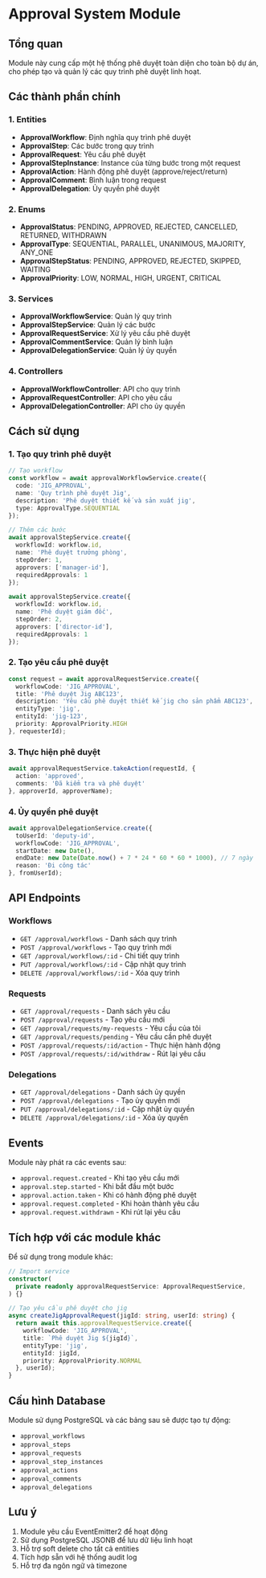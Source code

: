 # Approval System Module

## Tổng quan

Module này cung cấp một hệ thống phê duyệt toàn diện cho toàn bộ dự án, cho phép tạo và quản lý các quy trình phê duyệt linh hoạt.

## Các thành phần chính

### 1. Entities

- **ApprovalWorkflow**: Định nghĩa quy trình phê duyệt
- **ApprovalStep**: Các bước trong quy trình
- **ApprovalRequest**: Yêu cầu phê duyệt
- **ApprovalStepInstance**: Instance của từng bước trong một request
- **ApprovalAction**: Hành động phê duyệt (approve/reject/return)
- **ApprovalComment**: Bình luận trong request
- **ApprovalDelegation**: Ủy quyền phê duyệt

### 2. Enums

- **ApprovalStatus**: PENDING, APPROVED, REJECTED, CANCELLED, RETURNED, WITHDRAWN
- **ApprovalType**: SEQUENTIAL, PARALLEL, UNANIMOUS, MAJORITY, ANY_ONE
- **ApprovalStepStatus**: PENDING, APPROVED, REJECTED, SKIPPED, WAITING
- **ApprovalPriority**: LOW, NORMAL, HIGH, URGENT, CRITICAL

### 3. Services

- **ApprovalWorkflowService**: Quản lý quy trình
- **ApprovalStepService**: Quản lý các bước
- **ApprovalRequestService**: Xử lý yêu cầu phê duyệt
- **ApprovalCommentService**: Quản lý bình luận
- **ApprovalDelegationService**: Quản lý ủy quyền

### 4. Controllers

- **ApprovalWorkflowController**: API cho quy trình
- **ApprovalRequestController**: API cho yêu cầu
- **ApprovalDelegationController**: API cho ủy quyền

## Cách sử dụng

### 1. Tạo quy trình phê duyệt

```typescript
// Tạo workflow
const workflow = await approvalWorkflowService.create({
  code: 'JIG_APPROVAL',
  name: 'Quy trình phê duyệt Jig',
  description: 'Phê duyệt thiết kế và sản xuất jig',
  type: ApprovalType.SEQUENTIAL
});

// Thêm các bước
await approvalStepService.create({
  workflowId: workflow.id,
  name: 'Phê duyệt trưởng phòng',
  stepOrder: 1,
  approvers: ['manager-id'],
  requiredApprovals: 1
});

await approvalStepService.create({
  workflowId: workflow.id,
  name: 'Phê duyệt giám đốc',
  stepOrder: 2,
  approvers: ['director-id'],
  requiredApprovals: 1
});
```

### 2. Tạo yêu cầu phê duyệt

```typescript
const request = await approvalRequestService.create({
  workflowCode: 'JIG_APPROVAL',
  title: 'Phê duyệt Jig ABC123',
  description: 'Yêu cầu phê duyệt thiết kế jig cho sản phẩm ABC123',
  entityType: 'jig',
  entityId: 'jig-123',
  priority: ApprovalPriority.HIGH
}, requesterId);
```

### 3. Thực hiện phê duyệt

```typescript
await approvalRequestService.takeAction(requestId, {
  action: 'approved',
  comments: 'Đã kiểm tra và phê duyệt'
}, approverId, approverName);
```

### 4. Ủy quyền phê duyệt

```typescript
await approvalDelegationService.create({
  toUserId: 'deputy-id',
  workflowCode: 'JIG_APPROVAL',
  startDate: new Date(),
  endDate: new Date(Date.now() + 7 * 24 * 60 * 60 * 1000), // 7 ngày
  reason: 'Đi công tác'
}, fromUserId);
```

## API Endpoints

### Workflows
- `GET /approval/workflows` - Danh sách quy trình
- `POST /approval/workflows` - Tạo quy trình mới
- `GET /approval/workflows/:id` - Chi tiết quy trình
- `PUT /approval/workflows/:id` - Cập nhật quy trình
- `DELETE /approval/workflows/:id` - Xóa quy trình

### Requests
- `GET /approval/requests` - Danh sách yêu cầu
- `POST /approval/requests` - Tạo yêu cầu mới
- `GET /approval/requests/my-requests` - Yêu cầu của tôi
- `GET /approval/requests/pending` - Yêu cầu cần phê duyệt
- `POST /approval/requests/:id/action` - Thực hiện hành động
- `POST /approval/requests/:id/withdraw` - Rút lại yêu cầu

### Delegations
- `GET /approval/delegations` - Danh sách ủy quyền
- `POST /approval/delegations` - Tạo ủy quyền mới
- `PUT /approval/delegations/:id` - Cập nhật ủy quyền
- `DELETE /approval/delegations/:id` - Xóa ủy quyền

## Events

Module này phát ra các events sau:

- `approval.request.created` - Khi tạo yêu cầu mới
- `approval.step.started` - Khi bắt đầu một bước
- `approval.action.taken` - Khi có hành động phê duyệt
- `approval.request.completed` - Khi hoàn thành yêu cầu
- `approval.request.withdrawn` - Khi rút lại yêu cầu

## Tích hợp với các module khác

Để sử dụng trong module khác:

```typescript
// Import service
constructor(
  private readonly approvalRequestService: ApprovalRequestService,
) {}

// Tạo yêu cầu phê duyệt cho jig
async createJigApprovalRequest(jigId: string, userId: string) {
  return await this.approvalRequestService.create({
    workflowCode: 'JIG_APPROVAL',
    title: `Phê duyệt Jig ${jigId}`,
    entityType: 'jig',
    entityId: jigId,
    priority: ApprovalPriority.NORMAL
  }, userId);
}
```

## Cấu hình Database

Module sử dụng PostgreSQL và các bảng sau sẽ được tạo tự động:

- `approval_workflows`
- `approval_steps`
- `approval_requests`
- `approval_step_instances`
- `approval_actions`
- `approval_comments`
- `approval_delegations`

## Lưu ý

1. Module yêu cầu EventEmitter2 để hoạt động
2. Sử dụng PostgreSQL JSONB để lưu dữ liệu linh hoạt
3. Hỗ trợ soft delete cho tất cả entities
4. Tích hợp sẵn với hệ thống audit log
5. Hỗ trợ đa ngôn ngữ và timezone
